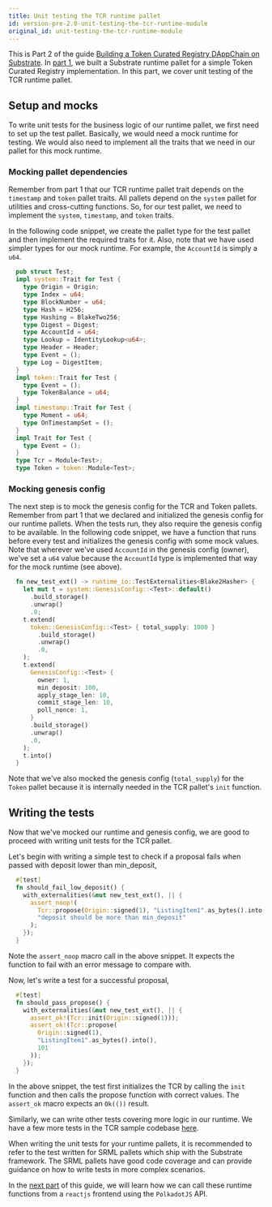 ```yaml
---
title: Unit testing the TCR runtime pallet
id: version-pre-2.0-unit-testing-the-tcr-runtime-module
original_id: unit-testing-the-tcr-runtime-module
---
```

This is Part 2 of the guide [Building a Token Curated Registry DAppChain on Substrate](index.md). In [part 1](building-the-substrate-tcr-runtime.md), we built a Substrate runtime pallet for a simple Token Curated Registry implementation. In this part, we cover unit testing of the TCR runtime pallet.

## Setup and mocks

To write unit tests for the business logic of our runtime pallet, we first need to set up the test pallet. Basically, we would need a mock runtime for testing. We would also need to implement all the traits that we need in our pallet for this mock runtime.

### Mocking pallet dependencies

Remember from part 1 that our TCR runtime pallet trait depends on the `timestamp` and `token` pallet traits. All pallets depend on the `system` pallet for utilities and cross-cutting functions. So, for our test pallet, we need to implement the `system`, `timestamp`, and `token` traits.

In the following code snippet, we create the pallet type for the test pallet and then implement the required traits for it. Also, note that we have used simpler types for our mock runtime. For example, the `AccountId` is simply a `u64`.

```rust
  pub struct Test;
  impl system::Trait for Test {
    type Origin = Origin;
    type Index = u64;
    type BlockNumber = u64;
    type Hash = H256;
    type Hashing = BlakeTwo256;
    type Digest = Digest;
    type AccountId = u64;
    type Lookup = IdentityLookup<u64>;
    type Header = Header;
    type Event = ();
    type Log = DigestItem;
  }
  impl token::Trait for Test {
    type Event = ();
    type TokenBalance = u64;
  }
  impl timestamp::Trait for Test {
    type Moment = u64;
    type OnTimestampSet = ();
  }
  impl Trait for Test {
    type Event = ();
  }
  type Tcr = Module<Test>;
  type Token = token::Module<Test>;
```

### Mocking genesis config

The next step is to mock the genesis config for the TCR and Token pallets. Remember from part 1 that we declared and initialized the genesis config for our runtime pallets. When the tests run, they also require the genesis config to be available. In the following code snippet, we have a function that runs before every test and initializes the genesis config with some mock values. Note that wherever we've used `AccountId` in the genesis config (owner), we've set a `u64` value because the `AccountId` type is implemented that way for the mock runtime (see above).

```rust
  fn new_test_ext() -> runtime_io::TestExternalities<Blake2Hasher> {
    let mut t = system::GenesisConfig::<Test>::default()
      .build_storage()
      .unwrap()
      .0;
    t.extend(
      token::GenesisConfig::<Test> { total_supply: 1000 }
        .build_storage()
        .unwrap()
        .0,
    );
    t.extend(
      GenesisConfig::<Test> {
        owner: 1,
        min_deposit: 100,
        apply_stage_len: 10,
        commit_stage_len: 10,
        poll_nonce: 1,
      }
      .build_storage()
      .unwrap()
      .0,
    );
    t.into()
  }
```

Note that we've also mocked the genesis config (`total_supply`) for the `Token` pallet because it is internally needed in the TCR pallet's `init` function.

## Writing the tests

Now that we've mocked our runtime and genesis config, we are good to proceed with writing unit tests for the TCR pallet.

Let's begin with writing a simple test to check if a proposal fails when passed with deposit lower than min_deposit,

```rust
  #[test]
  fn should_fail_low_deposit() {
    with_externalities(&mut new_test_ext(), || {
      assert_noop!(
        Tcr::propose(Origin::signed(1), "ListingItem1".as_bytes().into(), 99),
        "deposit should be more than min_deposit"
      );
    });
  }
```

Note the `assert_noop` macro call in the above snippet. It expects the function to fail with an error message to compare with.

Now, let's write a test for a successful proposal,

```rust
  #[test]
  fn should_pass_propose() {
    with_externalities(&mut new_test_ext(), || {
      assert_ok!(Tcr::init(Origin::signed(1)));
      assert_ok!(Tcr::propose(
        Origin::signed(1),
        "ListingItem1".as_bytes().into(),
        101
      ));
    });
  }
```

In the above snippet, the test first initializes the TCR by calling the `init` function and then calls the propose function with correct values. The `assert_ok` macro expects an `Ok(())` result.

Similarly, we can write other tests covering more logic in our runtime. We have a few more tests in the TCR sample codebase [here](https://github.com/substrate-developer-hub/substrate-tcr/blob/master/runtime/src/tcr.rs#L470).

When writing the unit tests for your runtime pallets, it is recommended to refer to the test written for SRML pallets which ship with the Substrate framework. The SRML pallets have good code coverage and can provide guidance on how to write tests in more complex scenarios.

In the [next part](building-a-ui-for-the-tcr-runtime.md) of this guide, we will learn how we can call these runtime functions from a `reactjs` frontend using the `PolkadotJS` API.
